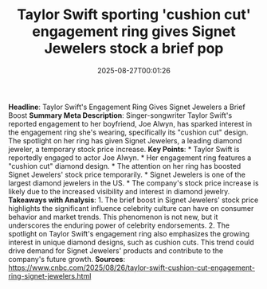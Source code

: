 ﻿---
title: "Taylor Swift sporting 'cushion cut' engagement ring gives Signet Jewelers stock a brief pop"
date: "2025-08-27T00:01:26"
category: "Markets"
summary: ""
slug: "taylor swift sporting cushion cut engagement ring gives sign"
source_urls:
  - "https://www.cnbc.com/2025/08/26/taylor-swift-cushion-cut-engagement-ring-signet-jewelers.html"
seo:
  title: "Taylor Swift sporting 'cushion cut' engagement ring gives Signet Jewelers stock a brief pop | Hash n Hedge"
  description: ""
  keywords: ["news", "markets", "brief"]
---
**Headline**: Taylor Swift's Engagement Ring Gives Signet Jewelers a Brief Boost  **Summary Meta Description**: Singer-songwriter Taylor Swift's reported engagement to her boyfriend, Joe Alwyn, has sparked interest in the engagement ring she's wearing, specifically its "cushion cut" design. The spotlight on her ring has given Signet Jewelers, a leading diamond jeweler, a temporary stock price increase.  **Key Points**:  * Taylor Swift is reportedly engaged to actor Joe Alwyn. * Her engagement ring features a "cushion cut" diamond design. * The attention on her ring has boosted Signet Jewelers' stock price temporarily. * Signet Jewelers is one of the largest diamond jewelers in the US. * The company's stock price increase is likely due to the increased visibility and interest in diamond jewelry.  **Takeaways with Analysis**:  1. The brief boost in Signet Jewelers' stock price highlights the significant influence celebrity culture can have on consumer behavior and market trends. This phenomenon is not new, but it underscores the enduring power of celebrity endorsements. 2. The spotlight on Taylor Swift's engagement ring also emphasizes the growing interest in unique diamond designs, such as cushion cuts. This trend could drive demand for Signet Jewelers' products and contribute to the company's future growth.  **Sources**:  https://www.cnbc.com/2025/08/26/taylor-swift-cushion-cut-engagement-ring-signet-jewelers.html 
